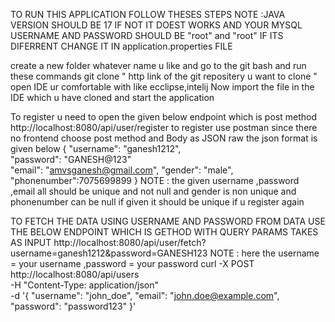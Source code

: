 TO RUN THIS APPLICATION FOLLOW THESES STEPS
NOTE :JAVA VERSION SHOULD BE 17 IF NOT IT DOEST WORKS AND YOUR MYSQL USERNAME AND PASSWORD SHOULD BE "root" and "root" IF ITS DIFERRENT CHANGE IT IN  application.properties FILE 

create a new folder whatever name u like and go to the git bash and run these commands
git clone " http link of the git repositery u want to clone "
open IDE ur comfortable with  like ecclipse,intelij
Now import the file in the IDE which u have cloned and start the application

To register u need to open the given below endpoint which is post method
http://localhost:8080/api/user/register
to register use postman since there no frontend choose post method and Body as JSON raw the json format is given below
 {
    "username": "ganesh1212",                    
    "password": "GANESH@123"                          
    "email": "amvsganesh@gmail.com",
    "gender": "male",
    "phonenumber":7075699899
      }
      NOTE : the given username ,password ,email all should be unique and not null and gender is non unique and phonenumber can be null if given it should be unique if u register again 

  TO FETCH THE DATA USING USERNAME AND PASSWORD FROM DATA USE THE BELOW ENDPOINT WHICH IS GETHOD WITH QUERY PARAMS TAKES AS INPUT
  http://localhost:8080/api/user/fetch?username=ganesh1212&password=GANESH123
  NOTE : here the username = your username ,password = your password
  curl -X POST http://localhost:8080/api/users \
  -H "Content-Type: application/json" \
  -d '{
        "username": "john_doe",
        "email": "john.doe@example.com",
        "password": "password123"
      }'

